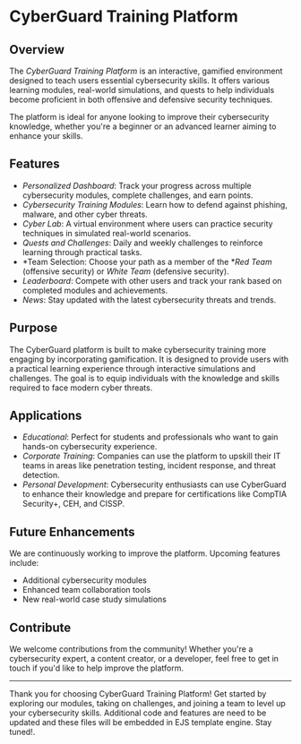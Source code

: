 # CyberGuard Training Platform

## Overview
The *CyberGuard Training Platform* is an interactive, gamified environment designed to teach users essential cybersecurity skills. It offers various learning modules, real-world simulations, and quests to help individuals become proficient in both offensive and defensive security techniques.

The platform is ideal for anyone looking to improve their cybersecurity knowledge, whether you're a beginner or an advanced learner aiming to enhance your skills.

## Features
- *Personalized Dashboard*: Track your progress across multiple cybersecurity modules, complete challenges, and earn points.
- *Cybersecurity Training Modules*: Learn how to defend against phishing, malware, and other cyber threats.
- *Cyber Lab*: A virtual environment where users can practice security techniques in simulated real-world scenarios.
- *Quests and Challenges*: Daily and weekly challenges to reinforce learning through practical tasks.
- *Team Selection: Choose your path as a member of the **Red Team* (offensive security) or *White Team* (defensive security).
- *Leaderboard*: Compete with other users and track your rank based on completed modules and achievements.
- *News*: Stay updated with the latest cybersecurity threats and trends.

## Purpose
The CyberGuard platform is built to make cybersecurity training more engaging by incorporating gamification. It is designed to provide users with a practical learning experience through interactive simulations and challenges. The goal is to equip individuals with the knowledge and skills required to face modern cyber threats.

## Applications
- *Educational*: Perfect for students and professionals who want to gain hands-on cybersecurity experience.
- *Corporate Training*: Companies can use the platform to upskill their IT teams in areas like penetration testing, incident response, and threat detection.
- *Personal Development*: Cybersecurity enthusiasts can use CyberGuard to enhance their knowledge and prepare for certifications like CompTIA Security+, CEH, and CISSP.

## Future Enhancements
We are continuously working to improve the platform. Upcoming features include:
- Additional cybersecurity modules
- Enhanced team collaboration tools
- New real-world case study simulations

## Contribute
We welcome contributions from the community! Whether you're a cybersecurity expert, a content creator, or a developer, feel free to get in touch if you'd like to help improve the platform.

---

Thank you for choosing CyberGuard Training Platform! Get started by exploring our modules, taking on challenges, and joining a team to level up your cybersecurity skills.
Additional code and features are need to be updated and these files will be embedded in EJS template engine. Stay tuned!.
